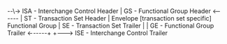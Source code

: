 # 

\--\\-\> ISA - Interchange Control Header | GS - Functional Group Header
\<------ | ST - Transaction Set Header | Envelope \[transaction set
specific\] Functional Group | SE - Transaction Set Trailer | | GE -
Functional Group Trailer ←-----+ +---\> ISE - Interchange Control
Trailer
